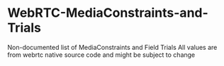 # WebRTC-MediaConstraints-and-Trials
Non-documented list of MediaConstraints and Field Trials
All values are from webrtc native source code and might be subject to change
